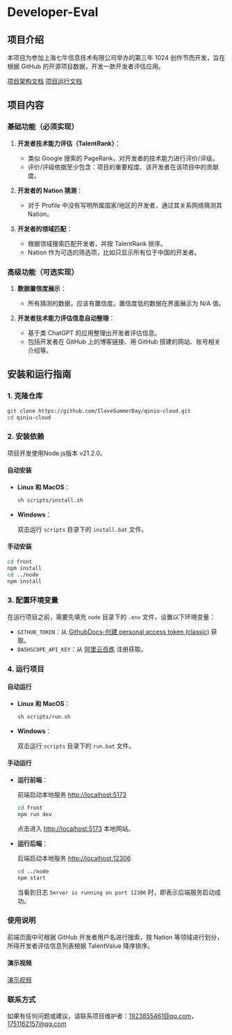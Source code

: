 # Developer-Eval

## 项目介绍

本项目为参加上海七牛信息技术有限公司举办的第三年 1024 创作节而开发，旨在根据 GitHub 的开源项目数据，开发一款开发者评估应用。

[项目架构文档](./docs/structure.md)
[项目运行文档](./docs/run.md)

## 项目内容

### 基础功能（必须实现）

1. **开发者技术能力评估（TalentRank）**：
   - 类似 Google 搜索的 PageRank，对开发者的技术能力进行评价/评级。
   - 评价/评级依据至少包含：项目的重要程度、该开发者在该项目中的贡献度。

2. **开发者的 Nation 猜测**：
   - 对于 Profile 中没有写明所属国家/地区的开发者，通过其关系网络猜测其 Nation。

3. **开发者的领域匹配**：
   - 根据领域搜索匹配开发者，并按 TalentRank 排序。
   - Nation 作为可选的筛选项，比如只显示所有位于中国的开发者。

### 高级功能（可选实现）

1. **数据置信度展示**：
   - 所有猜测的数据，应该有置信度。置信度低的数据在界面展示为 N/A 值。

2. **开发者技术能力评估信息自动整理**：
   - 基于类 ChatGPT 的应用整理出开发者评估信息。
   - 包括开发者在 GitHub 上的博客链接、用 GitHub 搭建的网站、账号相关介绍等。

## 安装和运行指南

### 1. 克隆仓库

```bash
git clone https://github.com/IloveSummerDay/qiniu-cloud.git
cd qiniu-cloud
```

### 2. 安装依赖

项目开发使用Node.js版本 v21.2.0。

#### 自动安装

- **Linux 和 MacOS**：

  ```bash
  sh scripts/install.sh
  ```

- **Windows**：

  双击运行 `scripts` 目录下的 `install.bat` 文件。

#### 手动安装

```bash
cd front
npm install
cd ../node
npm install
```

### 3. 配置环境变量

在运行项目之前，需要先填充 `node` 目录下的 `.env` 文件，设置以下环境变量：

- `GITHUB_TOKEN`：从 [GithubDocs-创建 personal access token (classic)](https://docs.github.com/zh/authentication/keeping-your-account-and-data-secure/managing-your-personal-access-tokens#%E5%88%9B%E5%BB%BA-personal-access-token-classic) 获取。
- `DASHSCOPE_API_KEY`：从 [阿里云百炼](https://help.aliyun.com/zh/model-studio/getting-started/first-api-call-to-qwen?spm=a2c4g.11186623.help-menu-2400256.d_0_1_0.5a06b0a8qsfanj&scm=20140722.H_2840915._.OR_help-V_1) 注册获取。

### 4. 运行项目

#### 自动运行

- **Linux 和 MacOS**：

  ```bash
  sh scripts/run.sh
  ```

- **Windows**：

  双击运行 `scripts` 目录下的 `run.bat` 文件。

#### 手动运行

- **运行前端**：

  前端启动本地服务 [http://localhost:5173](http://localhost:5173)

  ```bash
  cd front
  npm run dev
  ```

  点击进入 [http://localhost:5173](http://localhost:5173) 本地网站。

- **运行后端**：

  后端启动本地服务 [http://localhost:12306](http://localhost:12306)

  ```bash
  cd ../node
  npm start
  ```

  当看到日志 `Server is running on port 12306` 时，即表示后端服务启动成功。

### 使用说明

前端页面中可根据 GitHub 开发者用户名进行搜索，按 Nation 等领域进行划分，所得开发者评估信息列表根据 TalentValue 降序排序。

#### 演示视频

[演示视频](https://github.com/IloveSummerDay/qiniu-cloud/blob/76d9c033f2f03420fe50d3f62ba91e557d3bce2e/docs/Demo%E6%BC%94%E7%A4%BA%E8%A7%86%E9%A2%91.mp4)

### 联系方式

如果有任何问题或建议，请联系项目维护者：1923855461@qq.com，1751162157@qq.com
